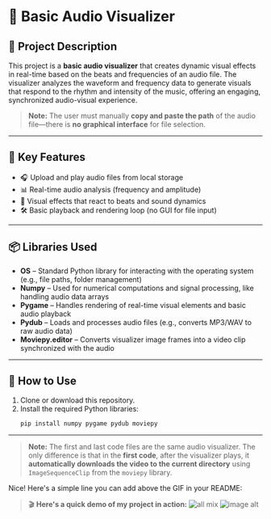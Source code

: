 # 🎵 Basic Audio Visualizer

## 📝 Project Description

This project is a **basic audio visualizer** that creates dynamic visual effects in real-time based on the beats and frequencies of an audio file. The visualizer analyzes the waveform and frequency data to generate visuals that respond to the rhythm and intensity of the music, offering an engaging, synchronized audio-visual experience.

> **Note:** The user must manually **copy and paste the path** of the audio file—there is **no graphical interface** for file selection.

---

## 🚀 Key Features

- 🎧 Upload and play audio files from local storage  
- 📊 Real-time audio analysis (frequency and amplitude)  
- 🎨 Visual effects that react to beats and sound dynamics  
- 🛠️ Basic playback and rendering loop (no GUI for file input)

---

## 📦 Libraries Used

- **OS** – Standard Python library for interacting with the operating system (e.g., file paths, folder management)  
- **Numpy** – Used for numerical computations and signal processing, like handling audio data arrays  
- **Pygame** – Handles rendering of real-time visual elements and basic audio playback  
- **Pydub** – Loads and processes audio files (e.g., converts MP3/WAV to raw audio data)  
- **Moviepy.editor** – Converts visualizer image frames into a video clip synchronized with the audio

---

## 📂 How to Use

1. Clone or download this repository.
2. Install the required Python libraries:
   ```bash
   pip install numpy pygame pydub moviepy

---
> **Note:** The first and last code files are the same audio visualizer. The only difference is that in the **first code**, after the visualizer plays, it **automatically downloads the video to the current directory** using `ImageSequenceClip` from the `moviepy` library.

Nice! Here's a simple line you can add above the GIF in your README:

> 🎬 **Here's a quick demo of my project in action:**
![all mix](https://github.com/user-attachments/assets/183dcc61-aaeb-4806-a0f2-2945a8e48796)
![image alt](https://github.com/bmsam/Audio_Visualizers_basic/blob/main/all%20mix.gif?raw=true)
